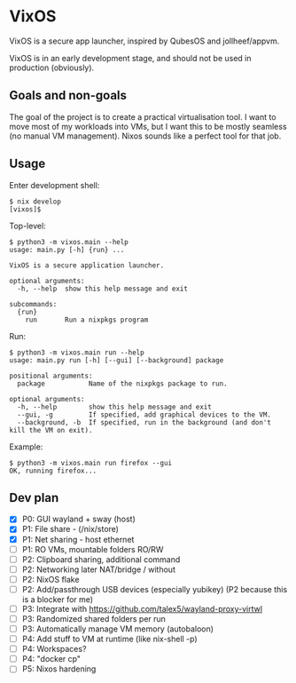 # VixOS

VixOS is a secure app launcher, inspired by QubesOS and jollheef/appvm.

VixOS is in an early development stage, and should not be used in production (obviously).

## Goals and non-goals

The goal of the project is to create a practical virtualisation tool. I want to move most of my workloads into VMs, but I want this to be mostly seamless (no manual VM management). Nixos sounds like a perfect tool for that job.

## Usage

Enter development shell:

```
$ nix develop
[vixos]$
```

Top-level:

```
$ python3 -m vixos.main --help
usage: main.py [-h] {run} ...

VixOS is a secure application launcher.

optional arguments:
  -h, --help  show this help message and exit

subcommands:
  {run}
    run       Run a nixpkgs program
```

Run:

```
$ python3 -m vixos.main run --help
usage: main.py run [-h] [--gui] [--background] package

positional arguments:
  package           Name of the nixpkgs package to run.

optional arguments:
  -h, --help        show this help message and exit
  --gui, -g         If specified, add graphical devices to the VM.
  --background, -b  If specified, run in the background (and don't kill the VM on exit).
```

Example:

```
$ python3 -m vixos.main run firefox --gui
OK, running firefox...
```

## Dev plan

* [x] P0: GUI wayland + sway (host)
* [x] P1: File share - (/nix/store)
* [x] P1: Net sharing - host ethernet
* [ ] P1: RO VMs, mountable folders RO/RW
* [ ] P2: Clipboard sharing, additional command
* [ ] P2: Networking later NAT/bridge / without
* [ ] P2: NixOS flake
* [ ] P2: Add/passthrough USB devices (especially yubikey) (P2 because this is a blocker for me)
* [ ] P3: Integrate with https://github.com/talex5/wayland-proxy-virtwl
* [ ] P3: Randomized shared folders per run
* [ ] P3: Automatically manage VM memory (autobaloon)
* [ ] P4: Add stuff to VM at runtime (like nix-shell -p)
* [ ] P4: Workspaces?
* [ ] P4: "docker cp"
* [ ] P5: Nixos hardening
